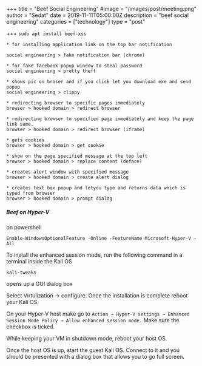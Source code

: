 +++
title = "Beef Social Engineering"
#image = "/images/post/meeting.png"
author = "Sedat"
date = 2019-11-11T05:00:00Z
description = "beef social engineering"
categories = ["technology"]
type = "post"

+++
`sudo apt install beef-xss`

```
* for installing application link on the top bar notification

social engineering > fake notification bar (chrome)

* for fake facebook popup window to steal password
social engineering > pretty theft

* shows pic on broser and if you click let you download exe and send popup
social engineering > clippy

* redirecting browser to specific pages immediately
browser > hooked domain > redirect browser

* redirecting browser to specified page immediately and keep the page link same.
browser > hooked domain > redirect browser (iframe)

* gets cookies
browser > hooked domain > get cookie

* show on the page specified message at the top left
browser > hooked domain > replace content (deface)

* creates alert window with specified message
browser > hooked domain > create alert dialog

* creates text box popup and letyou type and returns data which is typed from browser
browser > hooked domain > prompt dialog
```

##### Beef on Hyper-V

on powershell

```
Enable-WindowsOptionalFeature -Online -FeatureName Microsoft-Hyper-V -All
```


To install the enhanced session mode, run the following command in a terminal inside the Kali OS

`kali-tweaks`

opens up a GUI dialog box

Select Virtulization → configure. Once the installation is complete reboot your Kali OS.

On your Hyper-V host make go to `Action → Hyper-V settings → Enhanced Session Mode Policy → Allow enhanced session mode.` Make sure the checkbox is ticked.

While keeping your VM in shutdown mode, reboot your host OS.

Once the host OS is up, start the guest Kali OS. Connect to it and you should be presented with a dialog box that allows you to go full screen.